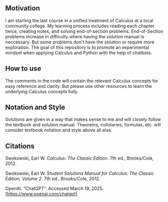 ## Motivation
I am starting the last course in a unified treatment of Calculus at a local community college. My learning process includes reading each chapter twice, creating notes, and solving end-of-section problems. End-of-Section problems increase in difficulty where having the solution manual is neccessary. But some problems don't have the solution or require more exploration. The goal of this repository is to promote an experimental mindset when applying Calculus and Python with the help of chatbots. 

## How to use
The comments in the code will contain the relevant Calculus concepts for easy reference and clarity. But please use other resources to learn the underlying Calculus concepts fully. 

## Notation and Style
Solutions are given in a way that makes sense to me and will closely follow the textbook and solution manual. Theorems, collolaries, formulas, etc. will consider textbook notation and style above all else.

## Citations
Swokowski, Earl W. *Calculus: The Classic Edition*. 7th ed., Brooks/Cole, 2012.

Swokowski, Earl W. *Student Solutions Manual for Calculus: The Classic Edition, Volume 2*. 7th ed., Brooks/Cole, 2012.

OpenAI. "ChatGPT". Accessed March 19, 2025. [https://www.openai.com/chatgpt].

